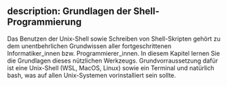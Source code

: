 description: Grundlagen der Shell-Programmierung
---
Das Benutzen der Unix-Shell sowie Schreiben von Shell-Skripten gehört zu dem unentbehrlichen
Grundwissen aller fortgeschrittenen Informatiker\_innen bzw. Programmierer\_innen. In diesem
Kapitel lernen Sie die Grundlagen dieses nützlichen Werkzeugs. Grundvorraussetzung dafür ist
eine Unix-Shell (WSL, MacOS, Linux) sowie ein Terminal und natürlich bash, was auf allen
Unix-Systemen vorinstalliert sein sollte.
